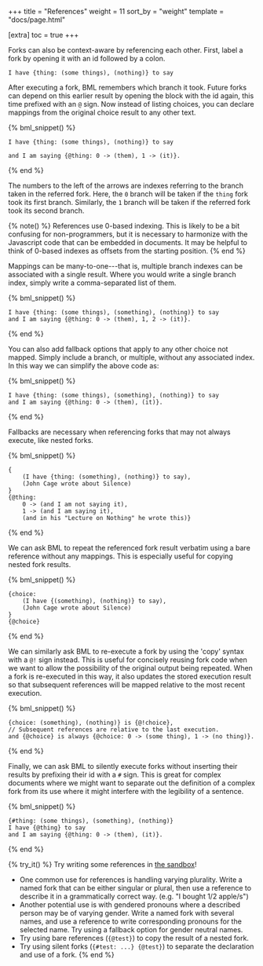 +++
title = "References"
weight = 11
sort_by = "weight"
template = "docs/page.html"

[extra]
toc = true
+++

Forks can also be context-aware by referencing each other. First, label a fork by opening it with an id followed by a colon.

```bml
I have {thing: (some things), (nothing)} to say
```

After executing a fork, BML remembers which branch it took. Future forks can depend on this earlier result by opening the block with the id again, this time prefixed with an `@` sign. Now instead of listing choices, you can declare mappings from the original choice result to any other text. 

{% bml_snippet() %}
```bml
I have {thing: (some things), (nothing)} to say
```
```bml
and I am saying {@thing: 0 -> (them), 1 -> (it)}.
```
{% end %}

The numbers to the left of the arrows are indexes referring to the branch taken in the referred fork. Here, the `0` branch will be taken if the `thing` fork took its first branch. Similarly, the `1` branch will be taken if the referred fork took its second branch.

{% note() %}
References use 0-based indexing. This is likely to be a bit confusing for non-programmers, but it is necessary to harmonize with the Javascript code that can be embedded in documents. It may be helpful to think of 0-based indexes as offsets from the starting position.
{% end %}

Mappings can be many-to-one---that is, multiple branch indexes can be associated with a single result. Where you would write a single branch index, simply write a comma-separated list of them.

{% bml_snippet() %}
```bml
I have {thing: (some things), (something), (nothing)} to say
and I am saying {@thing: 0 -> (them), 1, 2 -> (it)}.
```
{% end %}

You can also add fallback options that apply to any other choice not mapped. Simply include a branch, or multiple, without any associated index. In this way we can simplify the above code as:

{% bml_snippet() %}
```bml
I have {thing: (some things), (something), (nothing)} to say
and I am saying {@thing: 0 -> (them), (it)}.
```
{% end %}

Fallbacks are necessary when referencing forks that may not always execute, like nested forks.

{% bml_snippet() %}
```bml
{
    (I have {thing: (something), (nothing)} to say),
    (John Cage wrote about Silence)
}
{@thing:
    0 -> (and I am not saying it),
    1 -> (and I am saying it),
    (and in his "Lecture on Nothing" he wrote this)}
```
{% end %}

We can ask BML to repeat the referenced fork result verbatim using a bare reference without any mappings. This is especially useful for copying nested fork results.

{% bml_snippet() %}
```bml
{choice:
    (I have {(something), (nothing)} to say),
    (John Cage wrote about Silence)
}
{@choice}
```
{% end %}

We can similarly ask BML to re-execute a fork by using the 'copy' syntax with a `@!` sign instead. This is useful for concisely reusing fork code when we want to allow the possibility of the original output being repeated. When a fork is re-executed in this way, it also updates the stored execution result so that subsequent references will be mapped relative to the most recent execution.

{% bml_snippet() %}
```bml
{choice: (something), (nothing)} is {@!choice},
// Subsequent references are relative to the last execution.
and {@choice} is always {@choice: 0 -> (some thing), 1 -> (no thing)}.
```
{% end %}


Finally, we can ask BML to silently execute forks without inserting their results by prefixing their id with a `#` sign. This is great for complex documents where we might want to separate out the definition of a complex fork from its use where it might interfere with the legibility of a sentence.

{% bml_snippet() %}
```bml
{#thing: (some things), (something), (nothing)}
I have {@thing} to say
and I am saying {@thing: 0 -> (them), (it)}.
```
{% end %}

{% try_it() %}
Try writing some references in [the sandbox](/sandbox)!
- One common use for references is handling varying plurality. Write a named fork that can be either singular or plural, then use a reference to describe it in a grammatically correct way. (e.g. "I bought 1/2 apple/s")
- Another potential use is with gendered pronouns where a described person may be of varying gender. Write a named fork with several names, and use a reference to write corresponding pronouns for the selected name. Try using a fallback option for gender neutral names.
- Try using bare references (`{@test}`) to copy the result of a nested fork.
- Try using silent forks (`{#test: ...} {@test}`) to separate the declaration and use of a fork.
{% end %}
